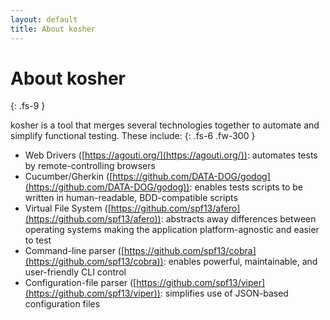 ```yaml
---
layout: default
title: About kosher
---
```


# About kosher
{: .fs-9 }

kosher is a tool that merges several technologies together to automate and simplify functional testing. These include:
{: .fs-6 .fw-300 }

* Web Drivers ([https://agouti.org/](https://agouti.org/)): automates tests by remote-controlling browsers
* Cucumber/Gherkin ([https://github.com/DATA-DOG/godog](https://github.com/DATA-DOG/godog)): enables tests scripts to be written in human-readable, BDD-compatible scripts
* Virtual File System ([https://github.com/spf13/afero](https://github.com/spf13/afero)): abstracts away differences between operating systems making the application platform-agnostic and easier to test
* Command-line parser ([https://github.com/spf13/cobra](https://github.com/spf13/cobra)): enables powerful, maintainable, and user-friendly CLI control
* Configuration-file parser ([https://github.com/spf13/viper](https://github.com/spf13/viper)): simplifies use of JSON-based configuration files